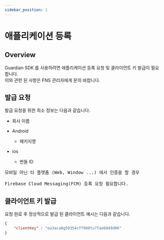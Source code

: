 ```yaml
---
sidebar_position: 1
---
```

# 애플리케이션 등록

## Overview
Guardian SDK 를 사용하려면 애플리케이션 등록 요청 및 클라이언트 키 발급이 필요합니다.   
이와 관련 된 사항은 FNS 관리자에게 문의 바랍니다.

## 발급 요청
발급 요청을 위한 최소 정보는 다음과 같습니다.
- 회사 이름
- Android 
  - 패키지명
    
- ios
  - 번들 ID
  
<pre>
모바일 아닌 타 플랫폼 (Web, Window ...) 에서 인증을 할 경우

Firebase Cloud Messaging(FCM) 등록 요청 필요합니다.
</pre>

## 클라이언트 키 발급
요청 완료 후 정상적으로 발급 된 클라이언트 예시는 다음과 같습니다.
``` json
{
    "clientKey" : "ea3aca8g59354cff908tu7fae6849d06"
}
```


